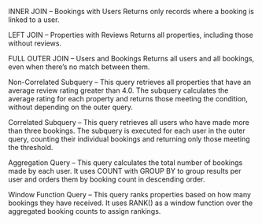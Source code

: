 INNER JOIN – Bookings with Users
Returns only records where a booking is linked to a user.

LEFT JOIN – Properties with Reviews
Returns all properties, including those without reviews.

FULL OUTER JOIN – Users and Bookings
Returns all users and all bookings, even when there’s no match between them.

Non-Correlated Subquery – This query retrieves all properties that have an average review rating greater than 4.0. The subquery calculates the average rating for each property and returns those meeting the condition, without depending on the outer query.

Correlated Subquery – This query retrieves all users who have made more than three bookings. The subquery is executed for each user in the outer query, counting their individual bookings and returning only those meeting the threshold.

Aggregation Query – This query calculates the total number of bookings made by each user. It uses COUNT with GROUP BY to group results per user and orders them by booking count in descending order.

Window Function Query – This query ranks properties based on how many bookings they have received. It uses RANK() as a window function over the aggregated booking counts to assign rankings.
